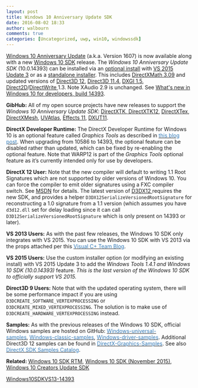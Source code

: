 ```yaml
---
layout: post
title: Windows 10 Anniversary Update SDK
date: 2016-08-02 18:33
author: walbourn
comments: true
categories: [Uncategorized, uwp, win10, windowssdk]
---
```

<a href="https://blogs.windows.com/windowsexperience/2016/08/02/how-to-get-the-windows-10-anniversary-update/">Windows 10 Anniversary Update</a> (a.k.a. Version 1607) is now available along with a new <a href="https://blogs.windows.com/buildingapps/2016/08/02/windows-10-anniversary-update-sdk-14393/">Windows 10 SDK</a> release. The <em>Windows 10 Anniversary Update SDK</em> (10.0.14393) can be installed via an <a href="https://blogs.msdn.microsoft.com/vcblog/2015/07/29/developing-for-windows-10-with-visual-c-2015/">optional install</a> with <a href="https://blogs.msdn.microsoft.com/chuckw/2016/06/27/visual-studio-2015-update-3/">VS 2015 Update 3</a> or as a <a href="https://go.microsoft.com/fwlink/p/?LinkID=822845">standalone installer</a>. This includes <a href="https://blogs.msdn.microsoft.com/chuckw/2016/08/02/directxmath-3-09/">DirectXMath 3.09</a> and updated versions of <a href="https://msdn.microsoft.com/en-us/library/windows/desktop/mt748631.aspx">Direct3D 12</a>, <a href="https://msdn.microsoft.com/en-us/library/windows/desktop/mt661819.aspx">Direct3D 11.4</a>, <a href="https://msdn.microsoft.com/en-us/library/windows/desktop/mt661818.aspx">DXGI 1.5</a>, <a href="https://msdn.microsoft.com/en-us/library/windows/desktop/hh802478.aspx">Direct2D</a>/<a href="https://msdn.microsoft.com/en-us/library/windows/desktop/hh802480.aspx">DirectWrite </a>1.3. Note XAudio 2.9 is unchanged. See <a href="https://docs.microsoft.com/en-us/windows/uwp/whats-new/windows-10-build-14393">What's new in Windows 10 for developers, build 14393</a>.

<strong>GibHub:</strong> All of my open source projects have new releases to support the <em>Windows 10 Anniversary Update SDK</em>: <a href="http://go.microsoft.com/fwlink/?LinkId=248929">DirectXTK</a>,<a href="http://go.microsoft.com/fwlink/?LinkID=615561"> DirectXTK12</a>, <a href="http://go.microsoft.com/fwlink/?LinkId=248926">DirectXTex</a>, <a href="http://go.microsoft.com/fwlink/?LinkID=324981">DirectXMesh</a>, <a href="http://go.microsoft.com/fwlink/?LinkID=512686">UVAtlas</a>, <a href="http://go.microsoft.com/fwlink/?LinkId=271568">Effects 11</a>, <a href="http://go.microsoft.com/fwlink/?LinkId=320437">DXUT11</a>.

<strong>DirectX Developer Runtime:</strong> The DirectX Developer Runtime for Windows 10 is an optional feature called <em>Graphics Tools</em> as described in <a href="http://blogs.msdn.com/b/vcblog/archive/2015/03/31/visual-studio-2015-and-graphics-tools-for-windows-10.aspx"><span style="color: #337ab7">this blog post</span></a>. When upgrading from 10586 to 14393, the optional feature can be disabled rather than updated, which can be fixed by re-enabling the optional feature. Note that WARP12 is part of the <em>Graphics Tools</em> optional feature as it’s currently intended only for use by developers.

<strong>DirectX 12 User:</strong> Note that the new compiler will default to writing 1.1 Root Signatures which are not supported by older versions of Windows 10. You can force the compiler to emit older signatures using a FXC compiler switch. See <a href="https://msdn.microsoft.com/en-us/library/windows/desktop/mt709473.aspx">MSDN</a> for details. The latest version of <a href="https://github.com/Microsoft/DirectX-Graphics-Samples/blob/master/Templates/DirectX12App/Common/d3dx12.h">D3DX12 </a>requires the new SDK, and provides a helper <code>D3DX12SerializeVersionedRootSignature</code> for reconstructing a 1.0 signature from a 1.1 version (which assumes you have <code>d3d12.dll</code> set for delay loading since it can call <code>D3D12SerializeVersionedRootSignature</code> which is only present on 14393 or later).

<strong>VS 2013 Users:</strong> As with the past few releases, the Windows 10 SDK only integrates with VS 2015. You can use the Windows 10 SDK with VS 2013 via the props attached per this <a href="http://blogs.msdn.com/b/vcblog/archive/2012/11/23/using-the-windows-8-sdk-with-visual-studio-2010-configuring-multiple-projects.aspx"><span style="color: #337ab7">Visual C+ Team Blog</span></a>.

<strong>VS 2015 Users:</strong> <strong></strong>Use the custom installer option (or modifying an existing install) with VS 2015 Update 3 to add the <em>Windows Tools 1.4.1 and Windows 10 SDK (10.0.14393) </em>feature. <em>This is the last version of the Windows 10 SDK to officially support VS 2015.</em>

<strong>Direct3D 9 Users:</strong> Note that with the updated operating system, there will be some performance impact if you are using <code>D3DCREATE_SOFTWARE_VERTEXPROCESSING</code> or <code>D3DCREATE_MIXED_VERTEXPROCESSING</code>. The solution is to make use of <code>D3DCREATE_HARDWARE_VERTEXPROCESSING</code> instead.

<strong>Samples:</strong> As with the previous releases of the Windows 10 SDK, official Windows samples are hosted on GitHub: <a href="https://github.com/Microsoft/Windows-universal-samples"><span style="color: #337ab7">Windows-universal-samples</span></a>, <a href="https://github.com/Microsoft/Windows-classic-samples"><span style="color: #337ab7">Windows-classic-samples</span></a>, <a href="https://github.com/Microsoft/Windows-driver-samples"><span style="color: #337ab7">Windows-driver-samples</span></a>. Additional Direct3D 12 samples can be found in <a href="https://github.com/Microsoft/DirectX-Graphics-Samples"><span style="color: #337ab7">DirectX-Graphics-Samples</span></a>. See also <a href="http://blogs.msdn.com/b/chuckw/archive/2013/09/20/directx-sdk-samples-catalog.aspx"><span style="color: #337ab7">DirectX SDK Samples Catalog</span></a>.

<strong>Related: </strong><a href="https://blogs.msdn.microsoft.com/chuckw/2015/07/30/windows-10-sdk-rtm/">Windows 10 SDK RTM</a>, <a href="https://blogs.msdn.microsoft.com/chuckw/2015/11/30/windows-10-sdk-november-2015/">Windows 10 SDK (November 2015)</a>, <a href="https://blogs.msdn.microsoft.com/chuckw/2017/04/06/windows-10-creators-update-sdk/">Windows 10 Creators Update SDK</a>

<a href="https://msdnshared.blob.core.windows.net/media/2016/08/Windows10SDKVS13-14393.zip">Windows10SDKVS13-14393</a>
